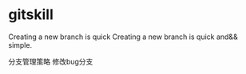 # gitskill
Creating a new branch  is quick
Creating a new branch is quick and&& simple.

分支管理策略
修改bug分支